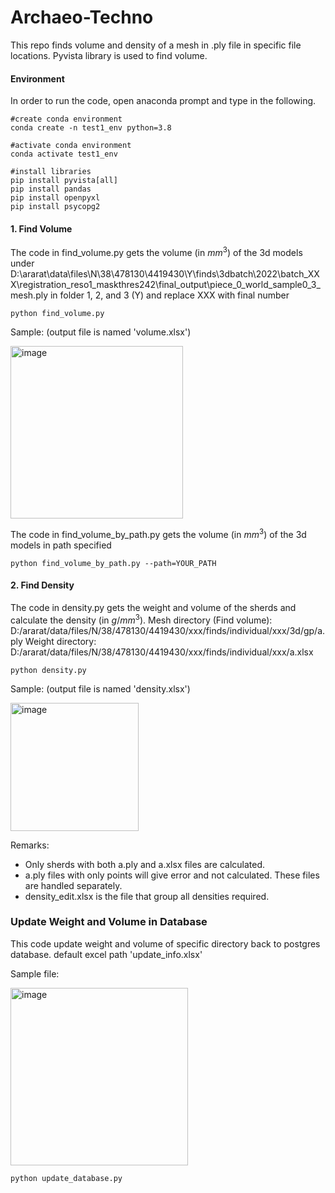 # Archaeo-Techno

This repo finds volume and density of a mesh in .ply file in specific file locations. Pyvista library is used to find volume.

#### Environment
In order to run the code, open anaconda prompt and type in the following.

```
#create conda environment
conda create -n test1_env python=3.8

#activate conda environment
conda activate test1_env

#install libraries
pip install pyvista[all]
pip install pandas
pip install openpyxl
pip install psycopg2
```

#### 1. Find Volume

The code in find_volume.py gets the volume (in $mm^3$) of the 3d models under D:\ararat\data\files\N\38\478130\4419430\Y\finds\3dbatch\2022\batch_XXX\registration_reso1_maskthres242\final_output\piece_0_world_sample0_3_mesh.ply
in folder 1, 2, and 3 (Y) and replace XXX with final number

```
python find_volume.py
```
Sample: (output file is named 'volume.xlsx')

<img width="276" alt="image" src="https://user-images.githubusercontent.com/61493193/235313392-27adbaf0-ac51-4d46-8dbc-7ee331cde218.png">


The code in find_volume_by_path.py gets the volume (in $mm^3$) of the 3d models in path specified
```
python find_volume_by_path.py --path=YOUR_PATH
```

#### 2. Find Density
The code in density.py gets the weight and volume of the sherds and calculate the density (in $g/mm^3$).
Mesh directory (Find volume): D:/ararat/data/files/N/38/478130/4419430/xxx/finds/individual/xxx/3d/gp/a.ply
Weight directory: D:/ararat/data/files/N/38/478130/4419430/xxx/finds/individual/xxx/a.xlsx

```
python density.py
```

Sample: (output file is named 'density.xlsx')

<img width="205" alt="image" src="https://user-images.githubusercontent.com/61493193/235314411-46ceeb3a-d627-4523-93da-0e339a4e9979.png">

Remarks: 
- Only sherds with both a.ply and a.xlsx files are calculated. 
- a.ply files with only points will give error and not calculated. These files are handled separately.
- density_edit.xlsx is the file that group all densities required.

### Update Weight and Volume in Database
This code update weight and volume of specific directory back to postgres database.
default excel path 'update_info.xlsx'

Sample file:

<img width="284" alt="image" src="https://user-images.githubusercontent.com/61493193/235480116-90350b5d-4ff2-420f-b907-30dd78d3e642.png">

```
python update_database.py
```



